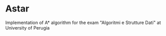 # Astar
Implementation of A* algorithm for the exam "Algoritmi e Strutture Dati" at University of Perugia
